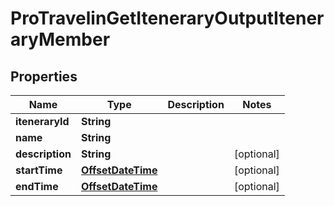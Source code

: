

# ProTravelinGetIteneraryOutputIteneraryMember

## Properties

Name | Type | Description | Notes
------------ | ------------- | ------------- | -------------
**iteneraryId** | **String** |  | 
**name** | **String** |  | 
**description** | **String** |  |  [optional]
**startTime** | [**OffsetDateTime**](OffsetDateTime.md) |  |  [optional]
**endTime** | [**OffsetDateTime**](OffsetDateTime.md) |  |  [optional]



